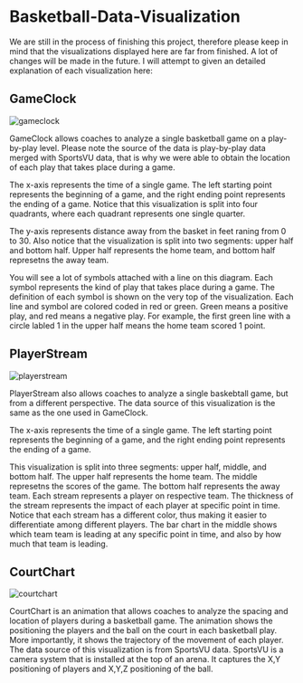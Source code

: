 # Basketball-Data-Visualization
We are still in the process of finishing this project, therefore please keep in mind that the visualizations displayed here are far from finished. A lot of changes will be made in the future. I will attempt to given an detailed explanation of each visualization here: 


## GameClock
![gameclock](https://cloud.githubusercontent.com/assets/25786510/24466719/6bf51d86-14e4-11e7-8cde-3dcbf2cc13ad.png)


GameClock allows coaches to analyze a single basketball game on a play-by-play level. Please note the source of the data is play-by-play     data merged with SportsVU data, that is why we were able to obtain the location of each play that takes place during a game.

The x-axis represents the time of a single game. The left starting point represents the beginning of a game, and the right ending point represents the ending of a game. Notice that this visualization is split into four quadrants, where each quadrant represents one single quarter. 

The y-axis represents distance away from the basket in feet raning from 0 to 30. Also notice that the visualization is split into two segments: upper half and bottom half. Upper half represents the home team, and bottom half represetns the away team. 

You will see a lot of symbols attached with a line on this diagram. Each symbol represents the kind of play that takes place during a game. The definition of each symbol is shown on the very top of the visualization. Each line and symbol are colored coded in red or green. Green means a positive play, and red means a negative play. For example, the first green line with a circle labled 1 in the upper half means the home team scored 1 point. 

## PlayerStream
![playerstream](https://cloud.githubusercontent.com/assets/25786510/24466792/b5cf291a-14e4-11e7-94f1-5f158281b06f.png) 


PlayerStream also allows coaches to analyze a single baskebtall game, but from a different perspective. The data source of this visualization is the same as the one used in GameClock.
  
The x-axis represents the time of a single game. The left starting point represents the beginning of a game, and the right ending point represents the ending of a game.
  
This visualization is split into three segments: upper half, middle, and bottom half. The upper half represents the home team. The middle represetns the scores of the game. The bottom half represents the away team. Each stream represents a player on respective team. The thickness of the stream represents the impact of each player at specific point in time. Notice that each stream has a different color, thus making it easier to differentiate among different players. The bar chart in the middle shows which team team is leading at any specific point in time, and also by how much that team is leading.

## CourtChart
![courtchart](https://cloud.githubusercontent.com/assets/25786510/24585530/4700f080-17bf-11e7-96a5-03facabd4fcc.png)

CourtChart is an animation that allows coaches to analyze the spacing and location of players during a basketball game. The animation shows the positioning the players and the ball on the court in each basketball play. More importantly, it shows the trajectory of the movement of each player. The data source of this visualization is from SportsVU data. SportsVU is a camera system that is installed at the top of an arena. It captures the X,Y positioning of players and X,Y,Z positioning of the ball. 


